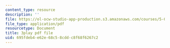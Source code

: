 ```yaml
---
content_type: resource
description: ''
file: https://ol-ocw-studio-app-production.s3.amazonaws.com/courses/5-07sc-biological-chemistry-i-fall-2013/695fdeb4e62e68c58cddc8f68f6267c2_56vQ0S2eAjw.pdf
file_type: application/pdf
resourcetype: Document
title: 3play pdf file
uid: 695fdeb4-e62e-68c5-8cdd-c8f68f6267c2
---
```

